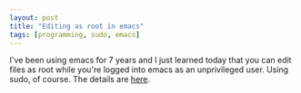 ```yaml
---
layout: post
title: "Editing as root in emacs"
tags: [programming, sudo, emacs]
---
```


I've been using emacs for 7 years and I just learned today that you can edit files as root while you're logged into emacs as an unprivileged user. Using sudo, of course. The details are [here](http://lists.gnu.org/archive/html/emacs-wiki-discuss/2005-12/msg00014.html).
